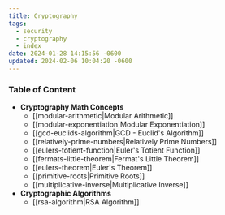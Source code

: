 ```yaml
---
title: Cryptography
tags:
  - security
  - cryptography
  - index
date: 2024-01-28 14:15:56 -0600
updated: 2024-02-06 10:04:20 -0600
---
```


### Table of Content

* **Cryptography Math Concepts**
	* [[modular-arithmetic|Modular Arithmetic]]
	* [[modular-exponentiation|Modular Exponentiation]]
	* [[gcd-euclids-algorithm|GCD - Euclid's Algorithm]]
	* [[relatively-prime-numbers|Relatively Prime Numbers]]
	* [[eulers-totient-function|Euler's Totient Function]]
	* [[fermats-little-theorem|Fermat's Little Theorem]]
	* [[eulers-theorem|Euler's Theorem]]
	* [[primitive-roots|Primitive Roots]]
	* [[multiplicative-inverse|Multiplicative Inverse]]
* **Cryptographic Algorithms**
	* [[rsa-algorithm|RSA Algorithm]]
